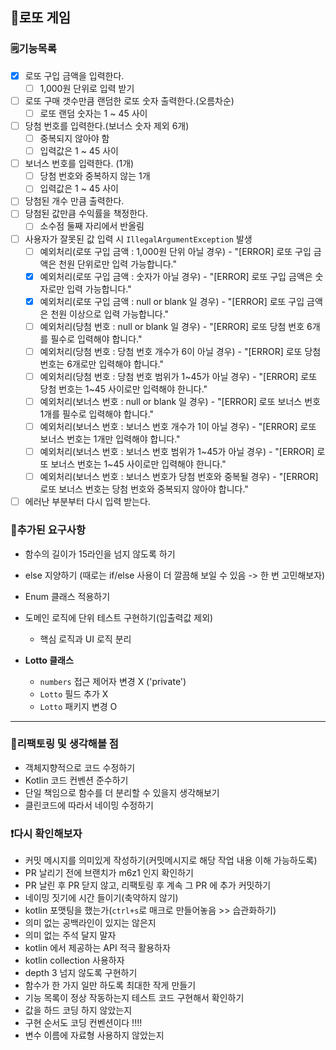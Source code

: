 ## 🎰로또 게임

### 🗒️기능목록

- [X] 로또 구입 금액을 입력한다.
  - [ ] 1,000원 단위로 입력 받기
- [ ] 로또 구매 갯수만큼 랜덤한 로또 숫자 출력한다.(오름차순)
    - [ ] 로또 랜덤 숫자는 1 ~ 45 사이
- [ ] 당첨 번호를 입력한다.(보너스 숫자 제외 6개)
    - [ ] 중복되지 않아야 함
    - [ ] 입력값은 1 ~ 45 사이
- [ ] 보너스 번호를 입력한다. (1개)
  -  [ ] 당첨 번호와 중복하지 않는 1개
  -  [ ] 입력값은 1 ~ 45 사이
- [ ] 당첨된 개수 만큼 출력한다.
- [ ] 당첨된 값만큼 수익률을 책정한다.
  - [ ] 소수점 둘째 자리에서 반올림
- [ ] 사용자가 잘못된 값 입력 시 `IllegalArgumentException` 발생
    - [ ] 예외처리(로또 구입 금액 : 1,000원 단위 아닐 경우) - "[ERROR] 로또 구입 금액은 천원 단위로만 입력 가능합니다."
    - [X] 예외처리(로또 구입 금액 : 숫자가 아닐 경우) - "[ERROR] 로또 구입 금액은 숫자로만 입력 가능합니다."
    - [X] 예외처리(로또 구입 금액 : null or blank 일 경우) - "[ERROR] 로또 구입 금액은 천원 이상으로 입력 가능합니다."
    - [ ] 예외처리(당첨 번호 : null or blank 일 경우) - "[ERROR] 로또 당첨 번호 6개를 필수로 입력해야 합니다."
    - [ ] 예외처리(당첨 번호 : 당첨 번호 개수가 6이 아닐 경우) - "[ERROR] 로또 당첨 번호는 6개로만 입력해야 합니다."
    - [ ] 예외처리(당첨 번호 : 당첨 번호 범위가 1~45가 아닐 경우) - "[ERROR] 로또 당첨 번호는 1~45 사이로만 입력해야 한니다."
    - [ ] 예외처리(보너스 번호 : null or blank 일 경우) - "[ERROR] 로또 보너스 번호 1개를 필수로 입력해야 합니다."
    - [ ] 예외처리(보너스 번호 : 보너스 번호 개수가 1이 아닐 경우) - "[ERROR] 로또 보너스 번호는 1개만 입력해야 합니다."
    - [ ] 예외처리(보너스 번호 : 보너스 번호 범위가 1~45가 아닐 경우) - "[ERROR] 로또 보너스 번호는 1~45 사이로만 입력해야 한니다."
    - [ ] 예외처리(보너스 번호 : 보너스 번호가 당첨 번호와 중복될 경우) - "[ERROR] 로또 보너스 번호는 당첨 번호와 중복되지 않아야 합니다."
- [ ] 에러난 부분부터 다시 입력 받는다.

### 📌추가된 요구사항
- 함수의 길이가 15라인을 넘지 않도록 하기
- else 지양하기 (때로는 if/else 사용이 더 깔끔해 보일 수 있음 -> 한 번 고민해보자)
- Enum 클래스 적용하기
- 도메인 로직에 단위 테스트 구현하기(입출력값 제외)
  - 핵심 로직과 UI 로직 분리

- **Lotto 클래스**
  - `numbers` 접근 제어자 변경 X ('private')
  - `Lotto` 필드 추가 X
  - `Lotto` 패키지 변경 O

---

### 🤔리팩토링 및 생각해볼 점
- 객체지향적으로 코드 수정하기
- Kotlin 코드 컨벤션 준수하기
- 단일 책임으로 함수를 더 분리할 수 있을지 생각해보기
- 클린코드에 따라서 네이밍 수정하기

### ❗다시 확인해보자
- 커밋 메시지를 의미있게 작성하기(커밋메시지로 해당 작업 내용 이해 가능하도록)
- PR 날리기 전에 브랜치가 m6z1 인지 확인하기
- PR 날린 후 PR 닫지 않고, 리팩토링 후 계속 그 PR 에 추가 커밋하기
- 네이밍 짓기에 시간 들이기(축약하지 않기)
- kotlin 포맷팅을 했는가(`ctrl+s`로 매크로 만들어놓음 >> 습관화하기)
- 의미 없는 공백라인이 있지는 않은지
- 의미 없는 주석 달지 말자
- kotlin 에서 제공하는 API 적극 활용하자
- kotlin collection 사용하자
- depth 3 넘지 않도록 구현하기
- 함수가 한 가지 일만 하도록 최대한 작게 만들기
- 기능 목록이 정상 작동하는지 테스트 코드 구현해서 확인하기
- 값을 하드 코딩 하지 않았는지
- 구현 순서도 코딩 컨벤션이다 !!!!
- 변수 이름에 자료형 사용하지 않았는지
